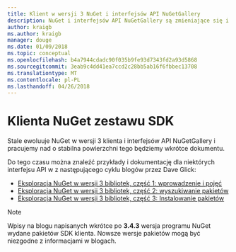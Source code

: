 ```yaml
---
title: Klient w wersji 3 NuGet i interfejsów API NuGetGallery
description: NuGet i interfejsów API NuGetGallery są zmieniające się i nie jest jeszcze udokumentowane, ale przykłady są dostępne w blogu Dave Glick.
author: kraigb
ms.author: kraigb
manager: douge
ms.date: 01/09/2018
ms.topic: conceptual
ms.openlocfilehash: b4a7944cdadc90f035b9fe93d7343fd2a93d5868
ms.sourcegitcommit: 3eab9c4dd41ea7ccd2c28bb5ab16f6fbbec13708
ms.translationtype: MT
ms.contentlocale: pl-PL
ms.lasthandoff: 04/26/2018
---
```

# <a name="nuget-client-sdk"></a>Klienta NuGet zestawu SDK

Stale ewoluuje NuGet w wersji 3 klienta i interfejsów API NuGetGallery i pracujemy nad o stabilna powierzchni tego będziemy wkrótce dokumentu.

Do tego czasu można znaleźć przykłady i dokumentację dla niektórych interfejsu API w z następującego cyklu blogów przez Dave Glick:

- [Eksploracja NuGet w wersji 3 bibliotek, część 1: wprowadzenie i pojęć](http://daveaglick.com/posts/exploring-the-nuget-v3-libraries-part-1)
- [Eksploracja NuGet w wersji 3 bibliotek, część 2: wyszukiwanie pakietów](http://daveaglick.com/posts/exploring-the-nuget-v3-libraries-part-2)
- [Eksploracja NuGet w wersji 3 bibliotek, część 3: Instalowanie pakietów](http://daveaglick.com/posts/exploring-the-nuget-v3-libraries-part-3)

> [!Note]
> Wpisy na blogu napisanych wkrótce po **3.4.3** wersja programu NuGet wydane pakietów SDK klienta.
> Nowsze wersje pakietów mogą być niezgodne z informacjami w blogach.
